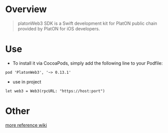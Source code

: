 # Overview
> platonWeb3 SDK is a Swift development kit for PlatON public chain provided by PlatON for iOS developers.


# Use

* To install it via CocoaPods, simply add the following line to your Podfile:


```
pod 'PlatonWeb3', '~> 0.13.1'
```


* use in project

```
let web3 = Web3(rpcURL: "https://host:port")
```


# Other
[more reference wiki](https://github.com/PlatONnetwork/wiki/wiki)
